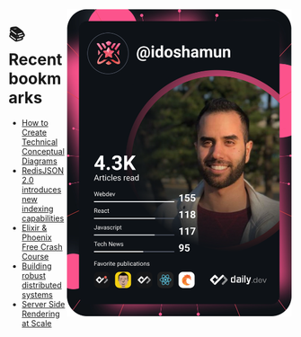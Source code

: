 <a href="https://app.daily.dev/idoshamun"><img src="https://raw.githubusercontent.com/idoshamun/idoshamun/devcard/devcard.svg" align='right' width="400" alt="Ido Shamun's Dev Card"/></a>

# 📚 Recent bookmarks
<!-- BOOKMARKS:START -->
- [How to Create Technical Conceptual Diagrams](https://app.daily.dev/posts/fBF_JuD0T?utm_source=rss&utm_medium=bookmarks&utm_campaign=28849d86070e4c099c877ab6837c61f0)
- [RedisJSON 2.0 introduces new indexing capabilities](https://app.daily.dev/posts/nXQsH_s6h?utm_source=rss&utm_medium=bookmarks&utm_campaign=28849d86070e4c099c877ab6837c61f0)
- [Elixir &amp; Phoenix Free Crash Course](https://app.daily.dev/posts/Zk-3opD5G?utm_source=rss&utm_medium=bookmarks&utm_campaign=28849d86070e4c099c877ab6837c61f0)
- [Building robust distributed systems](https://app.daily.dev/posts/QUb46y__2?utm_source=rss&utm_medium=bookmarks&utm_campaign=28849d86070e4c099c877ab6837c61f0)
- [Server Side Rendering at Scale](https://app.daily.dev/posts/CPlatfsfh?utm_source=rss&utm_medium=bookmarks&utm_campaign=28849d86070e4c099c877ab6837c61f0)
<!-- BOOKMARKS:END -->
